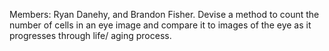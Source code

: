 Members: Ryan Danehy, and Brandon Fisher. Devise a method to count the number of cells in an eye image and compare it to images of the eye as it progresses through life/ aging process.

